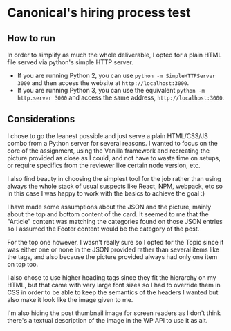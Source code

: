 # Canonical's hiring process test

## How to run

In order to simplify as much the whole deliverable, I opted for a plain HTML file served via python's simple HTTP server.

+ If you are running Python 2, you can use `python -m SimpleHTTPServer 3000` and then access the website at `http://localhost:3000`.
+ If you are running Python 3, you can use the equivalent `python -m http.server 3000` and access the same address, `http://localhost:3000`.

## Considerations

I chose to go the leanest possible and just serve a plain HTML/CSS/JS combo from a Python server for several reasons. I wanted to focus on the core of the assignment, using the Vanilla framework and recreating the picture provided as close as I could, and not have to waste time on setups, or require specifics from the reviewer like certain node version, etc.

I also find beauty in choosing the simplest tool for the job rather than using always the whole stack of usual suspects like React, NPM, webpack, etc so in this case I was happy to work with the basics to achieve the goal :)

I have made some assumptions about the JSON and the picture, mainly about the top and bottom content of the card. It seemed to me that the "Article" content was matching the categories found on those JSON entries so I assumed the Footer content would be the category of the post. 

For the top one however, I wasn't really sure so I opted for the Topic since it was either one or none in the JSON provided rather than several items like the tags, and also because the picture provided always had only one item on top too.

I also chose to use higher heading tags since they fit the hierarchy on my HTML, but that came with very large font sizes so I had to override them in CSS in order to be able to keep the semantics of the headers I wanted but also make it look like the image given to me.

I'm also hiding the post thumbnail image for screen readers as I don't think there's a textual description of the image in the WP API to use it as alt.